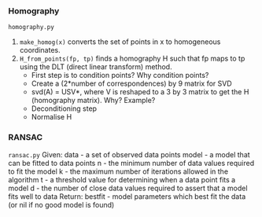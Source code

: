 ### Homography

```homography.py```
1. ```make_homog(x)``` converts the set of points in x to homogeneous coordinates.
2. ```H_from_points(fp, tp)``` finds a homography H such that fp maps to tp using the DLT (direct linear transform) method.
   * First step is to condition points? Why condition points?
   * Create a (2*number of correspondences) by 9 matrix for SVD
   * svd(A) = USV*, where V is reshaped to a 3 by 3 matrix to get the H (homography matrix). Why? Example?
   * Deconditioning step
   * Normalise H

### RANSAC
```ransac.py```
Given:
    data - a set of observed data points
    model - a model that can be fitted to data points
    n - the minimum number of data values required to fit the model
    k - the maximum number of iterations allowed in the algorithm
    t - a threshold value for determining when a data point fits a model
    d - the number of close data values required to assert that a model fits well to data
Return:
    bestfit - model parameters which best fit the data (or nil if no good model is found)
